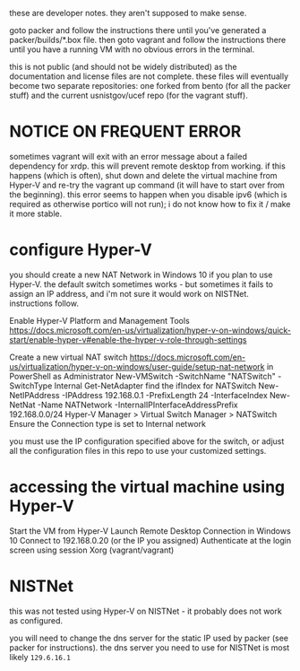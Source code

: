 these are developer notes. they aren't supposed to make sense.

goto packer and follow the instructions there until you've generated a packer/builds/*.box file. then goto vagrant and follow the instructions there until you have a running VM with no obvious errors in the terminal.

this is not public (and should not be widely distributed) as the documentation and license files are not complete. these files will eventually become two separate repositories: one forked from bento (for all the packer stuff) and the current usnistgov/ucef repo (for the vagrant stuff).

# NOTICE ON FREQUENT ERROR
sometimes vagrant will exit with an error message about a failed dependency for xrdp. this will prevent remote desktop from working. if this happens (which is often), shut down and delete the virtual machine from Hyper-V and re-try the vagrant up command (it will have to start over from the beginning). this error seems to happen when you disable ipv6 (which is required as otherwise portico will not run); i do not know how to fix it / make it more stable.

# configure Hyper-V
you should create a new NAT Network in Windows 10 if you plan to use Hyper-V. the default switch sometimes works - but sometimes it fails to assign an IP address, and i'm not sure it would work on NISTNet. instructions follow.

Enable Hyper-V Platform and Management Tools
https://docs.microsoft.com/en-us/virtualization/hyper-v-on-windows/quick-start/enable-hyper-v#enable-the-hyper-v-role-through-settings

Create a new virtual NAT switch
https://docs.microsoft.com/en-us/virtualization/hyper-v-on-windows/user-guide/setup-nat-network
in PowerShell as Administrator
    New-VMSwitch -SwitchName "NATSwitch" -SwitchType Internal
    Get-NetAdapter
        find the ifIndex for NATSwitch
    New-NetIPAddress -IPAddress 192.168.0.1 -PrefixLength 24 -InterfaceIndex <ifIndexFromGetNetAdapter>
    New-NetNat -Name NATNetwork -InternalIPInterfaceAddressPrefix 192.168.0.0/24
Hyper-V Manager > Virtual Switch Manager > NATSwitch
    Ensure the Connection type is set to Internal network

you must use the IP configuration specified above for the switch, or adjust all the configuration files in this repo to use your customized settings.

# accessing the virtual machine using Hyper-V
Start the VM from Hyper-V
Launch Remote Desktop Connection in Windows 10
    Connect to 192.168.0.20 (or the IP you assigned)
Authenticate at the login screen using session Xorg (vagrant/vagrant)

# NISTNet
this was not tested using Hyper-V on NISTNet - it probably does not work as configured.

you will need to change the dns server for the static IP used by packer (see packer for instructions). the dns server you need to use for NISTNet is most likely `129.6.16.1`
